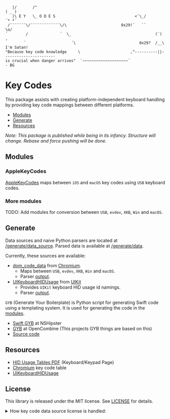 ```
   |/       /"                                                                  ( _ )
   |\ E Y   \_ O D E S                                   <¨\_/                  ´* *`
 /¨¨¨¨¨¨¨\/¨¨¨¨¨¨¨¨¨¨¨¨¨\/\                        0x29!´   ``                   \o/
´        /              ´  \_                                     (¨)           ,
        ´                    ´\                            0x29?  /__\       I'm Satan!
"Because key code knowledge     \                      ,^----------||----------------------·
is crucial when danger arrives"  `~~~~~~~~~~~~~~~~~~~~´
- BG
```

# Key Codes

This package assists with creating platform-independent keyboard handling by providing key code mappings between different platforms.

- [Modules](#Modules)
- [Generate](#Generate)
- [Resources](#Resources)

_Note: This package is published while being in its infancy. Structure will change. Rebase and force pushing will be done._

## Modules

### AppleKeyCodes

[AppleKeyCodes](/Sources/AppleKeyCodes) maps between `iOS` and `macOS` key codes using `USB` keyboard codes.

### More modules

TODO: Add modules for conversion between `USB`, `evdev`, `XKB`, `Win` and `macOS`.

## Generate

Data sources and naive Python parsers are located at [/generate/data_source](/generate/data_source). Parsed data is available at [/generate/data](/generate/data).

Currently, these sources are available:

- [dom_code_data](/generate/data_source/dom_code_data) from [Chromium](https://github.com/chromium/chromium/blob/main/ui/events/keycodes/dom/dom_code_data.inc).
  - Maps between `USB`, `evdev`, `XKB`, `Win` and `macOS`.
  - Parser [output](/generate/data/dom_code_data.csv).
- [UIKeyboardHIDUsage](/generate/data_source/UIKeyboardHIDUsage) from [UIKit](https://developer.apple.com/documentation/uikit/uikeyboardhidusage)
  - Provides `UIKit` keyboard HID usage id namings.
  - Parser [output](/generate/data/UIKeyboardHIDUsage.csv).

`GYB` (Generate Your Boilerplate) is Python script for generating Swift code using a templating system. It is used for generating the code in the [modules](/Sources/).

- [Swift GYB](https://nshipster.com/swift-gyb/) at NSHipster
- [GYB](https://github.com/OpenCombine/OpenCombine#gyb) at OpenCombine (This projects GYB things are based on this)
- [Source code](https://github.com/apple/swift/blob/main/utils/gyb.py)

## Resources

- [HID Usage Tables PDF](https://usb.org/sites/default/files/hut1_21.pdf) (Keyboard/Keypad Page)
- [Chromium](https://github.com/chromium/chromium/blob/main/ui/events/keycodes/dom/dom_code_data.inc) key code table
- [UIKeyboardHIDUsage](https://developer.apple.com/documentation/uikit/uikeyboardhidusage)

## License

This library is released under the MIT license. See [LICENSE](LICENSE) for details.

<details>
  <summary>How key code data source license is handled:</summary>
  
- If license is permissive:
  - Include license and data source files.
  - [Example](/generate/data_source/dom_code_data)
- else
  - Exclude license and data source file.
  - Include only parser output.
  - Mention why file is missing in parser.
  - Only parse and share data that is "safe".
  - [Example](/generate/data_source/UIKeyboardHIDUsage)

Contact repository owner if data source license is violated.

</details>
